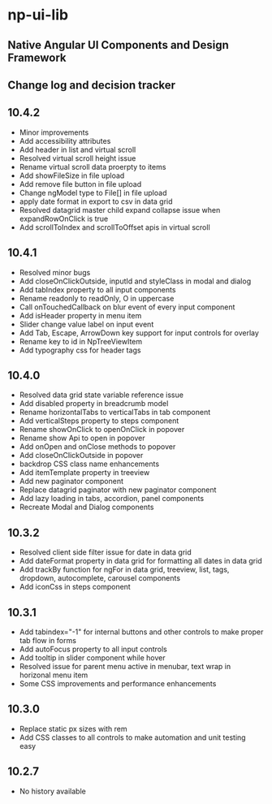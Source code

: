 # np-ui-lib
## Native Angular UI Components and Design Framework

## Change log and decision tracker

## 10.4.2
- Minor improvements
- Add accessibility attributes
- Add header in list and virtual scroll
- Resolved virtual scroll height issue
- Rename virtual scroll data proerpty to items
- Add showFileSize in file upload
- Add remove file button in file upload
- Change ngModel type to File[] in file upload
- apply date format in export to csv in data grid 
- Resolved datagrid master child expand collapse issue when expandRowOnClick is true
- Add scrollToIndex and scrollToOffset apis in virtual scroll

## 10.4.1
- Resolved minor bugs
- Add closeOnClickOutside, inputId and styleClass in modal and dialog
- Add tabIndex property to all input components
- Rename readonly to readOnly, O in uppercase
- Call onTouchedCallback on blur event of every input component
- Add isHeader property in menu item
- Slider change value label on input event
- Add Tab, Escape, ArrowDown key support for input controls for overlay
- Rename key to id in NpTreeViewItem
- Add typography css for header tags

## 10.4.0
- Resolved data grid state variable reference issue
- Add disabled property in breadcrumb model
- Rename horizontalTabs to verticalTabs in tab component
- Add verticalSteps property to steps component
- Rename showOnClick to openOnClick in popover
- Rename show Api to open in popover
- Add onOpen and onClose methods to popover
- Add closeOnClickOutside in popover
- backdrop CSS class name enhancements
- Add itemTemplate property in treeview
- Add new paginator component
- Replace datagrid paginator with new paginator component
- Add lazy loading in tabs, accordion, panel components
- Recreate Modal and Dialog components

## 10.3.2
- Resolved client side filter issue for date in data grid
- Add dateFormat property in data grid for formatting all dates in data grid
- Add trackBy function for ngFor in data grid, treeview, list, tags, dropdown, autocomplete, carousel components
- Add iconCss in steps component

## 10.3.1
- Add tabindex="-1" for internal buttons and other controls to make proper tab flow in forms
- Add autoFocus property to all input controls
- Add tooltip in slider component while hover
- Resolved issue for parent menu active in menubar, text wrap in horizonal menu item
- Some CSS improvements and performance enhancements

## 10.3.0
- Replace static px sizes with rem
- Add CSS classes to all controls to make automation and unit testing easy

## 10.2.7
- No history available